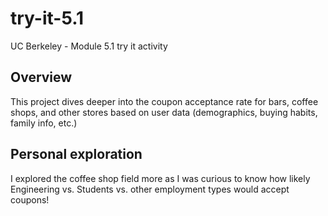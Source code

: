 # try-it-5.1
UC Berkeley - Module 5.1 try it activity


## Overview 
This project dives deeper into the coupon acceptance rate for bars, coffee shops, and other stores based on user data (demographics, buying habits, family info, etc.) 

## Personal exploration 
I explored the coffee shop field more as I was curious to know how likely Engineering vs. Students vs. other employment types would accept coupons! 
